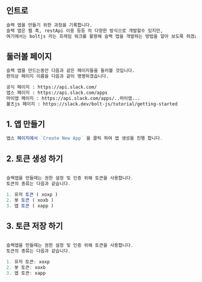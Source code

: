 ## 인트로 
```md
슬랙 앱을 만들기 위한 과정을 기록합니다.
슬랙 앱은 웹 훅, restApi 이용 등등 의 다양한 방식으로 개발할수 있지만,
여기에서는 boltjs 라는 프레임 워크를 활용해 슬랙 앱을 개발하는 방법을 알아 보도록 하겠습니다.
```
## 둘러볼 페이지
```md
슬랙 앱을 만드는동안 다음과 같은 페이지들을 둘러볼 것입니다.
편의상 페이지 이름을 다음과 같이 명명하겠습니다.

공식 페이지 : https://api.slack.com/
앱스 페이지 : https://api.slack.com/apps
마이앱 페이지 : https://api.slack.com/apps/..마이앱...
볼츠js 페이지 : https://slack.dev/bolt-js/tutorial/getting-started

```


## 1. 앱 만들기
```js
앱스 페이지에서 `Create New App` 을 클릭 하여 앱 생성을 진행 합니다.
```


## 2. 토큰 생성 하기
```js

슬랙앱을 만들때는 권한 설정 및 인증 위해 토큰을 사용합니다.
토큰의 종류는 다음과 같습니다.

1. 유저 토큰 ( xoxp ) 
2. 봇 토큰 ( xoxb ) 
3. 앱 토큰 ( xapp ) 

```

## 3. 토큰 저장 하기
```js

슬랙앱을 만들때는 권한 설정 및 인증 위해 토큰을 사용합니다.
토큰의 종류는 다음과 같습니다.

1. 유저 토큰: xoxp
2. 봇 토큰: xoxb
3. 앱 토큰: xapp

```

